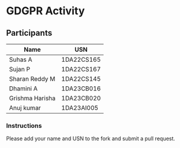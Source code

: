 # GDGPR Activity

## Participants

| Name   | USN        |
|--------|------------|
| Suhas A| 1DA22CS165 |
| Sujan P| 1DA22CS167 |
| Sharan Reddy M| 1DA22CS145|
| Dhamini A| 1DA23CB016|
|Grishma Harisha| 1DA23CB020|
| Anuj kumar| 1DA23AI005|

### Instructions
Please add your name and USN to the fork and submit a pull request.

